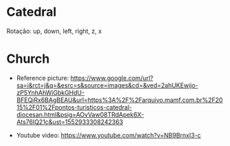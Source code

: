 # Catedral

Rotação: up, down, left, right, z, x

# Church   
- Reference picture: https://www.google.com/url?sa=i&rct=j&q=&esrc=s&source=images&cd=&ved=2ahUKEwijo-zP5YnhAhWiGbkGHdU-BFEQjRx6BAgBEAU&url=https%3A%2F%2Farquivo.mamf.com.br%2F2015%2F01%2Fpontos-turisticos-catedral-diocesan.html&psig=AOvVaw08TRdApek6X-Ats76IQ21c&ust=1552933308242363


- Youtube video: https://www.youtube.com/watch?v=NB9BrnxI3-c
